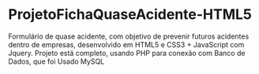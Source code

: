 # ProjetoFichaQuaseAcidente-HTML5
Formulário de quase acidente, com objetivo de prevenir futuros acidentes dentro de empresas, desenvolvido em HTML5 e CSS3 + JavaScript com Jquery. Projeto está completo, usando PHP para conexão com Banco de Dados, que foi Usado MySQL
